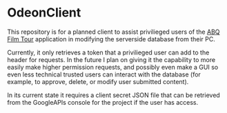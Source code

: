 # OdeonClient
This repository is for a planned client to assist privilieged users of the [ABQ Film Tour](https://abqfilmtour.github.io/) application in modifying the serverside database from their PC.

Currently, it only retrieves a token that a privilieged user can add to the header for requests. In the future I plan on giving it the capability to more easily make higher permission requests, and possibly even make a GUI so even less technical trusted users can interact with the database (for example, to approve, delete, or modify user submitted content).

In its current state it requires a client secret JSON file that can be retrieved from the GoogleAPIs console for the project if the user has access.
